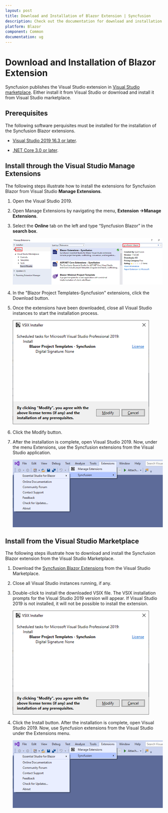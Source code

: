 ```yaml
---
layout: post
title: Download and Installation of Blazor Extension | Syncfusion
description: Check out the documentation for download and installation of Syncfusion Blazor Extension for Visual Studio.
platform: Blazor
component: Common
documentation: ug
---
```


# Download and Installation of Blazor Extension

Syncfusion publishes the Visual Studio extension in [Visual Studio marketplace](https://marketplace.visualstudio.com/items?itemName=SyncfusionInc.Blazor-Extension). Either install it from Visual Studio or download and install it from Visual Studio marketplace.

## Prerequisites

The following software perquisites must be installed for the installation of the Syncfusion Blazor extensions.

* [Visual Studio 2019 16.3 or later](https://visualstudio.microsoft.com/downloads).

* [.NET Core 3.0 or later](https://dotnet.microsoft.com/download/dotnet-core).

## Install through the Visual Studio Manage Extensions

The following steps illustrate how to install the extensions for Syncfusion Blazor from Visual Studio **Manage Extensions**.

1. Open the Visual Studio 2019.

2. Open Manage Extensions by navigating the menu, **Extension ->Manage Extensions**.

3. Select the **Online** tab on the left and type “Syncfusion Blazor” in the **search box**.

    ![Online-Manage-Extension-window](../images/OnlineExtension.png)

4. In the "Blazor Project Templates-Syncfusion" extensions, click the Download button.

5. Once the extensions have been downloaded, close all Visual Studio instances to start the installation process.

    ![VSIX-Installation-Window](../images/VSIXinstallation.png)

6. Click the Modify button.

7. After the installation is complete, open Visual Studio 2019. Now, under the menu Extensions, use the Syncfusion extensions from the Visual Studio application.

    ![SyncfusionMenu](../images/SyncfusionMenu.png)

## Install from the Visual Studio Marketplace

The following steps illustrate how to download and install the Syncfusion Blazor extension from the Visual Studio Marketplace.

1. Download the [Syncfusion Blazor Extensions](https://marketplace.visualstudio.com/items?itemName=SyncfusionInc.Blazor-Extension) from the Visual Studio Marketplace.

2. Close all Visual Studio instances running, if any.

3. Double-click to install the downloaded VSIX file. The VSIX installation prompts for the Visual Studio 2019 version will appear. If Visual Studio 2019 is not installed, it will not be possible to install the extension.

    ![VSIX-Installation-Window](../images/VSIXinstallation.png)

4. Click the Install button. After the installation is complete, open Visual Studio 2019. Now, use Syncfusion extensions from the Visual Studio under the Extensions menu.

     ![SyncfusionMenu](../images/SyncfusionMenu.png)